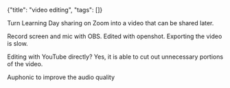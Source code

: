 {"title": "video editing", "tags": []}

Turn Learning Day sharing on Zoom into a video that can be shared later.

Record screen and mic with OBS. Edited with openshot. Exporting the video is slow.

Editing with YouTube directly? Yes, it is able to cut out unnecessary portions of the video.

Auphonic to improve the audio quality

